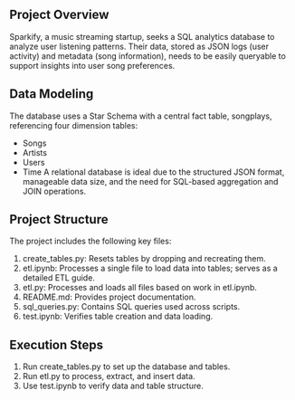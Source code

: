Project Overview
-------------------------
Sparkify, a music streaming startup, seeks a SQL analytics database to analyze user listening patterns. Their data, stored as JSON logs (user activity) and metadata (song information), needs to be easily queryable to support insights into user song preferences.

Data Modeling
-------------------------
The database uses a Star Schema with a central fact table, songplays, referencing four dimension tables:
 - Songs
 - Artists
 - Users
 - Time
A relational database is ideal due to the structured JSON format, manageable data size, and the need for SQL-based aggregation and JOIN operations.

Project Structure
-------------------------
The project includes the following key files:

1. create_tables.py: Resets tables by dropping and recreating them.
2. etl.ipynb: Processes a single file to load data into tables; serves as a detailed ETL guide.
3. etl.py: Processes and loads all files based on work in etl.ipynb.
4. README.md: Provides project documentation.
5. sql_queries.py: Contains SQL queries used across scripts.
6. test.ipynb: Verifies table creation and data loading.

Execution Steps
-------------------------
1. Run create_tables.py to set up the database and tables.
2. Run etl.py to process, extract, and insert data.
3. Use test.ipynb to verify data and table structure.
